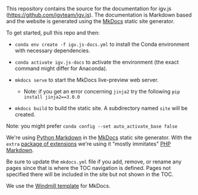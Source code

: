 
This repository contains the source for the documentation for igv.js (https://github.com/igvteam/igv.js).
The documentation is Markdown based and the website is generated using the [MkDocs](https://www.mkdocs.org/) static site generator.

To get started, pull this repo and then:
- `conda env create -f igv.js-docs.yml` to install the Conda environment with necessary dependencies.
- `conda activate igv.js-docs` to activate the environment (the exact command might differ for Anaconda).
- `mkdocs serve` to start the MkDocs live-preview web server.
    -  Note: if you get an error concerning ```jinja2``` try the following `pip install jinja2==3.0.0`
    
- `mkdocs build` to build the static site. A subdirectory named `site` will be created.

Note: you might prefer `conda config --set auto_activate_base false`

We're using [Python Markdown](https://python-markdown.github.io/) in the [MkDocs](https://www.mkdocs.org/) static site generator.
With the `extra` [package of extensions](https://python-markdown.github.io/extensions/extra/) we're using it "mostly immitates" 
[PHP Markdown](https://michelf.ca/projects/php-markdown/extra/).

Be sure to update the `mkdocs.yml` file if you add, remove, or rename any pages since that is where the TOC navigation is defined.
Pages not specified there will be included in the site but not shown in the TOC.

We use the [Windmill template](https://github.com/gristlabs/mkdocs-windmill) for MkDocs.
